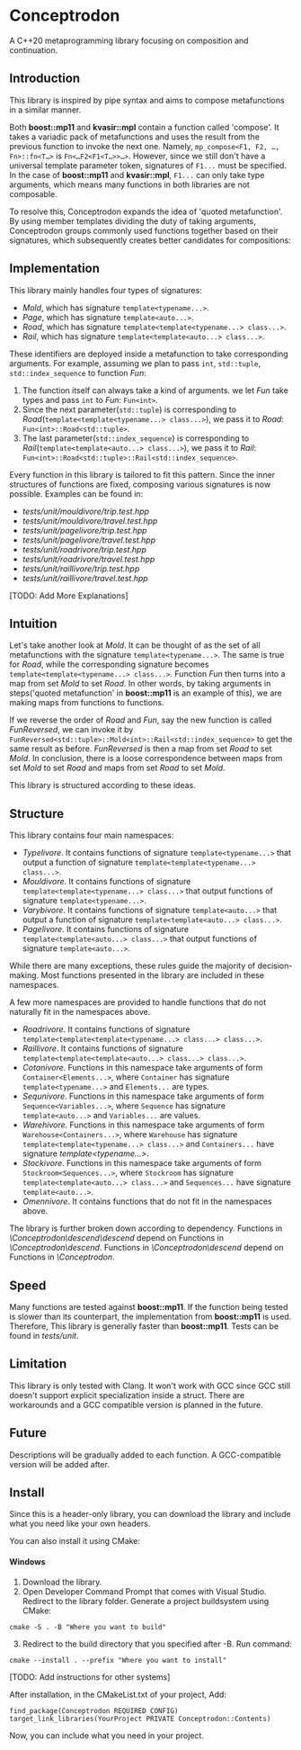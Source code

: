 # Conceptrodon
A C++20 metaprogramming library focusing on composition and continuation.

## Introduction
This library is inspired by pipe syntax and aims to compose metafunctions in a similar manner.  

Both **boost::mp11** and **kvasir::mpl** contain a function called 'compose'. It takes a variadic pack of metafunctions and uses the result from the previous function to invoke the next one.
Namely, `mp_compose<F1, F2, …​, Fn>::fn<T…​>` is `Fn<…​F2<F1<T…​>>…​>`. However, since we still don't have a universal template parameter token, signatures of `F1...` must be specified.
In the case of **boost::mp11** and **kvasir::mpl**, `F1...` can only take type arguments, which means many functions in both libraries are not composable.  

To resolve this, Conceptrodon expands the idea of 'quoted metafunction'. By using member templates dividing the duty of taking arguments, Conceptrodon groups commonly used functions together based on their signatures, which subsequently creates better candidates for compositions:

## Implementation
This library mainly handles four types of signatures:
- *Mold*, which has signature `template<typename...>`.
- *Page*, which has signature `template<auto...>`.
- *Road*, which has signature `template<template<typename...> class...>`.
- *Rail*, which has signature `template<template<auto...> class...>`.

These identifiers are deployed inside a metafunction to take corresponding arguments. For example, assuming we plan to pass `int`, `std::tuple`, `std::index_sequence` to function *Fun*:
1. The function itself can always take a kind of arguments. we let *Fun* take types and pass `int` to *Fun*: `Fun<int>`.
2. Since the next parameter(`std::tuple`) is corresponding to *Road*(`template<template<typename...> class...>`), we pass it to *Road*: `Fun<int>::Road<std::tuple>`.
3. The last parameter(`std::index_sequence`) is corresponding to *Rail*(`template<template<auto...> class...>`), we pass it to *Rail*: `Fun<int>::Road<std::tuple>::Rail<std::index_sequence>`.

Every function in this library is tailored to fit this pattern. Since the inner structures of functions are fixed, composing various signatures is now possible. Examples can be found in:
- *tests/unit/mouldivore/trip.test.hpp*
- *tests/unit/mouldivore/travel.test.hpp*
- *tests/unit/pagelivore/trip.test.hpp*
- *tests/unit/pagelivore/travel.test.hpp*
- *tests/unit/roadrivore/trip.test.hpp*
- *tests/unit/roadrivore/travel.test.hpp*
- *tests/unit/raillivore/trip.test.hpp*
- *tests/unit/raillivore/travel.test.hpp*

[TODO: Add More Explanations]

## Intuition
Let's take another look at *Mold*. It can be thought of as the set of all metafunctions with the signature `template<typename...>`. The same is true for *Road*, while the corresponding signature becomes `template<template<typename...> class...>`. Function *Fun* then turns into a map from set *Mold* to set *Road*. In other words, by taking arguments in steps('quoted metafunction' in **boost::mp11** is an example of this), we are making maps from functions to functions.

If we reverse the order of *Road* and *Fun*, say the new function is called *FunReversed*, we can invoke it by `FunReversed<std::tuple>::Mold<int>::Rail<std::index_sequence>` to get the same result as before. *FunReversed* is then a map from set *Road* to set *Mold*. In conclusion, there is a loose correspondence between maps from set *Mold* to set *Road* and maps from set *Road* to set *Mold*. 
 
This library is structured according to these ideas.

## Structure
This library contains four main namespaces:
- *Typelivore*. It contains functions of signature `template<typename...>` that output a function of signature `template<template<typename...> class...>`.
- *Mouldivore*. It contains functions of signature `template<template<typename...> class...>` that output functions of signature `template<typename...>`.
- *Varybivore*. It contains functions of signature `template<auto...>` that output a function of signature `template<template<auto...> class...>`.
- *Pagelivore*. It contains functions of signature `template<template<auto...> class...>` that output functions of signature `template<auto...>`.

While there are many exceptions, these rules guide the majority of decision-making. Most functions presented in the library are included in these namespaces. 

A few more namespaces are provided to handle functions that do not naturally fit in the namespaces above.
- *Roadrivore*. It contains functions of signature `template<template<template<typename...> class...> class...>`.
- *Raillivore*. It contains functions of signature `template<template<template<auto...> class...> class...>`.
- *Cotanivore*. Functions in this namespace take arguments of form `Container<Elements...>`, where `Container` has signature `template<typename...>` and `Elements...` are types.
- *Sequnivore*. Functions in this namespace take arguments of form `Sequence<Variables...>`, where `Sequence` has signature `template<auto...>` and `Variables...` are values.
- *Warehivore*. Functions in this namespace take arguments of form `Warehouse<Containers...>`, where `Warehouse` has signature `template<template<typename...> class...>` and `Containers...` have signature *template<typename...>*.
- *Stockivore*. Functions in this namespace take arguments of form `Stockroom<Sequences...>`, where `Stockroom` has signature `template<template<auto...> class...>` and `Sequences...` have signature `template<auto...>`.
- *Omennivore*. It contains functions that do not fit in the namespaces above.

The library is further broken down according to dependency. Functions in *\Conceptrodon\descend\descend* depend on Functions in *\Conceptrodon\descend*. Functions in *\Conceptrodon\descend* depend on Functions in *\Conceptrodon*.

## Speed
Many functions are tested against **boost::mp11**. If the function being tested is slower than its counterpart, the implementation from **boost::mp11** is used. Therefore, This library is generally faster than **boost::mp11**. Tests can be found in *tests/unit*. 

## Limitation
This library is only tested with Clang. It won't work with GCC since GCC still doesn't support explicit specialization inside a struct. There are workarounds and a GCC compatible version is planned in the future.

## Future
Descriptions will be gradually added to each function. A GCC-compatible version will be added after.

## Install
Since this is a header-only library, you can download the library and include what you need like your own headers.  

You can also install it using CMake:

#### Windows
1. Download the library.
2. Open Developer Command Prompt that comes with Visual Studio. Redirect to the library folder. Generate a project buildsystem using CMake:
```
cmake -S . -B "Where you want to build"
```
3. Redirect to the build directory that you specified after -B. Run command:
```
cmake --install . --prefix "Where you want to install"
```
[TODO: Add instructions for other systems]

After installation, in the CMakeList.txt of your project, Add:
```
find_package(Conceptrodon REQUIRED CONFIG)
target_link_libraries(YourProject PRIVATE Conceptrodon::Contents)
```
Now, you can include what you need in your project.

    
